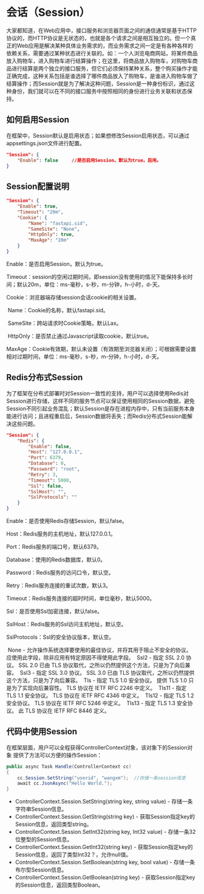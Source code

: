 # 会话（Session）

大家都知道，在Web应用中，接口服务和浏览器页面之间的通信通常是基于HTTP协议的，而HTTP协议是无状态的，也就是各个请求之间是相互独立的。但一个真正的Web应用是解决某种具体业务需求的，而业务需求之间一定是有各种各样的依赖关系，需要通过某种状态进行关联的。如：一个人浏览电商网站，将某件商品放入购物车，进入购物车进行结算操作；在这里，将商品放入购物车，对购物车商品进行结算是两个独立的接口服务，但它们必须保持某种关系，整个购买操作才能正确完成，这种关系包括是谁选择了哪件商品放入了购物车，是谁进入购物车做了结算操作；而Session就是为了解决这种问题，Session是一种身份标识，通过这种身份，我们就可以在不同的接口服务中按照相同的身份进行业务关联和状态保持。



## 如何启用Session

在框架中，Session默认是启用状态；如果想修改Session启用状态，可以通过appsettings.json文件进行配置。

```json
"Session": {
	"Enable": false		//是否启用Session，默认为true，启用。
}
```



## Session配置说明

```json
"Session": {
    "Enable": true,
    "Timeout": "20m",
    "Cookie": {
        "Name": "fastapi.sid",
        "SameSite": "None",
        "HttpOnly": true,
        "MaxAge": "20m"
    }
}
```

Enable：是否启用Session，默认为true。

Timeout：session的空闲过期时间，即session没有使用的情况下能保持多长时间；默认20m，单位：ms-毫秒，s-秒，m-分钟，h-小时，d-天。

Cookie：浏览器端存储session会话cookie的相关设置。

​		Name：Cookie的名称，默认fastapi.sid。

​		SameSite：跨站请求时Cookie策略，默认Lax。

​		HttpOnly：是否禁止通过Javascript读取cookie，默认true。

​		MaxAge：Cookie有效期，默认未设置（有效期至浏览器关闭）；可根据需要设置相对过期时间，单位：ms-毫秒，s-秒，m-分钟，h-小时，d-天。



## Redis分布式Session

为了框架在分布式部署时对Session一致性的支持，用户可以选择使用Redis对Session进行存储，这样不同的服务节点可以保证使用相同的Session数据，避免Session不同引起业务混乱；默认Session是存在进程内存中，只有当前服务本身能进行访问；且进程重启后，Session数据将丢失；而Redis分布式Session能解决这些问题。

```json
"Session": {
    "Redis": {
        "Enable": false,
        "Host": "127.0.0.1",
        "Port": 6379,
        "Database": 0,
        "Password": "root",
        "Retry": 3,
        "Timeout": 5000,
        "Ssl": false,
        "SslHost": "",
        "SslProtocols": ""
    }
}
```

Enable：是否使用Redis存储Session，默认false。

Host：Redis服务的主机地址，默认127.0.0.1。

Port：Redis服务的端口号，默认6379。

Database：使用的Redis数据库，默认0。

Password：Redis服务的访问口令，默认空。

Retry：Redis服务连接的重试次数，默认3。

Timeout：Redis服务连接的超时时间，单位毫秒，默认5000。

Ssl：是否使用Ssl加密连接，默认false。

SslHost：Redis服务的Ssl访问主机地址，默认空。

SslProtocols：Ssl的安全协议版本，默认空。

​		None - 允许操作系统选择要使用的最佳协议，并将其用于阻止不安全的协议。 应使用此字段，除非应用有特定原因不得使用此字段。
​		Ssl2 - 指定 SSL 2.0 协议。 SSL 2.0 已由 TLS 协议取代，之所以仍然提供这个方法，只是为了向后兼容。
​		Ssl3 - 指定 SSL 3.0 协议。 SSL 3.0 已由 TLS 协议取代，之所以仍然提供这个方法，只是为了向后兼容。
​		Tls - 指定 TLS 1.0 安全协议。 提供 TLS 1.0 只是为了实现向后兼容性。 TLS 协议在 IETF RFC 2246 中定义。
​		Tls11 - 指定 TLS 1.1 安全协议。 TLS 协议在 IETF RFC 4346 中定义。
​		Tls12 - 指定 TLS 1.2 安全协议。 TLS 协议在 IETF RFC 5246 中定义。
​		Tls13 - 指定 TLS 1.3 安全协议。 此 TLS 协议在 IETF RFC 8446 定义。



## 代码中使用Session

在框架层面，用户可以全程获得ControllerContext对象，该对象下的Session对象 提供了方法可以方便的操作Session：

```c#
public async Task Handle(ControllerContext cc)
{
    cc.Session.SetString("userid", "wangxm");  //存储一条session信息
    await cc.JsonAsync("Hello World.");
}
```

- ControllerContext.Session.SetString(string key, string value) - 存储一条字符串Session信息。
- ControllerContext.Session.GetString(string key) - 获取Session指定key的Session信息，返回类型string。
- ControllerContext.Session.SetInt32(string key, Int32 value) - 存储一条32位整型的Session信息。
- ControllerContext.Session.GetInt32(string key) - 获取Session指定key的Session信息，返回了类型Int32？，允许null值。
- ControllerContext.Session.SetBoolean(string key, bool value) - 存储一条布尔型Session信息。
- ControllerContext.Session.GetBoolean(string key) - 获取Session指定key的Session信息，返回类型Boolean。